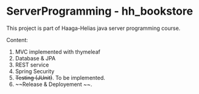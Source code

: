 # ServerProgramming - hh_bookstore

This project is part of Haaga-Helias java server programming course.

Content: 

1. MVC implemented with thymeleaf
2. Database & JPA
3. REST service
4. Spring Security
5. ~~Testing (JUnit)~~. To be implemented.
6. ~~Release & Deployement ~~. 
